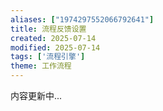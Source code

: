 ```yaml
---
aliases: ["1974297552066792641"]
title: 流程反馈设置
created: 2025-07-14
modified: 2025-07-14
tags: ['流程引擎']
theme: 工作流程
---
```


内容更新中...
